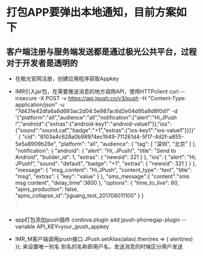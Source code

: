 # 打包APP要弹出本地通知，目前方案如下

##	客户端注册与服务端发送都是通过极光公共平台，过程对于开发者是透明的

- 在极光官网注册，创建应用程序获取Appkey
- IMR引入jar包，在需要推送消息的地方调用API，使用HTTPclient
	curl --insecure -X POST -v https://api.jpush.cn/v3/push -H "Content-Type: application/json" -u "7d431e42dfa6a6d693ac2d04:5e987ac6d2e04d95a9d8f0d1" -d '{"platform":"all","audience":"all","notification":{"alert":"Hi,JPush !","android":{"extras":{"android-key1":"android-value1"}},"ios":{"sound":"sound.caf","badge":"+1","extras":{"ios-key1":"ios-value1"}}}}'
	`
	{
		"cid": "8103a4c628a0b98974ec1949-711261d4-5f17-4d2f-a855-5e5a8909b26e",
		"platform": "all",
		"audience": {
			"tag": [
				"深圳",
				"北京"
			]
		},
		"notification": {
			"android": {
				"alert": "Hi, JPush!",
				"title": "Send to Android",
				"builder_id": 1,
				"extras": {
					"newsid": 321
				}
			},
			"ios": {
				"alert": "Hi, JPush!",
				"sound": "default",
				"badge": "+1",
				"extras": {
					"newsid": 321
				}
			}
		},
		"message": {
			"msg_content": "Hi,JPush",
			"content_type": "text",
			"title": "msg",
			"extras": {
				"key": "value"
			}
		},
		"sms_message":{
			"content":"sms msg content",
			"delay_time":3600
		},
		"options": {
			"time_to_live": 60,
			"apns_production": false,
			"apns_collapse_id":"jiguang_test_201706011100"
		}
	}

	`
- app打包添加jpush插件 cordova plugin add jpush-phonegap-plugin --variable API_KEY=your_jpush_appkey
- IMR_M客户端调用jpush接口 JPush.setAlias(alias).then(res => { alert(res) }); 来设置唯一别名
	别名的名称即用户名，发送消息的时候区分用户发送
